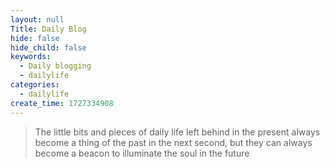 ```yaml
---
layout: null
Title: Daily Blog
hide: false
hide_child: false
keywords:
  - Daily blogging
  - dailylife
categories:
  - dailylife
create_time: 1727334908
---
```


> The little bits and pieces of daily life left behind in the present always become a thing of the past in the next second, but they can always become a beacon to illuminate the soul in the future